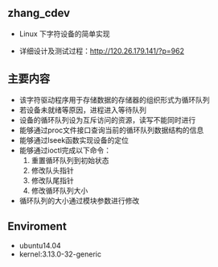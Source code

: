 ## zhang_cdev

- Linux 下字符设备的简单实现

- 详细设计及测试过程：http://120.26.179.141/?p=962

## 主要内容

-  该字符驱动程序用于存储数据的存储器的组织形式为循环队列
-  若设备未就绪等原因，进程进入等待队列
-  设备的循环队列设为互斥访问的资源，读写不能同时进行
-  能够通过proc文件接口查询当前的循环队列数据结构的信息
-  能够通过lseek函数实现设备的定位
-  能够通过ioctl完成以下命令：
	1. 重置循环队列到初始状态
	2. 修改队头指针
	3. 修改队尾指针
	4. 修改循环队列大小
-  循环队列的大小通过模块参数进行修改

## Enviroment
- ubuntu14.04
- kernel:3.13.0-32-generic
